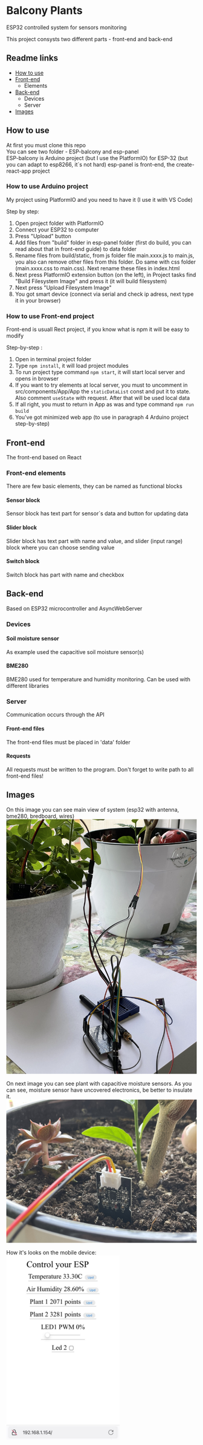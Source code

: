 ﻿# Balcony Plants

ESP32 controlled system for sensors monitoring

This project consysts two different parts - front-end and back-end

## Readme links
- [How to use](#how-to-use)
- [Front-end](#front-end)
    - Elements
- [Back-end](#back-end)
    - Devices
    - Server
- [Images](#images)

## How to use

At first you must clone this repo  
You can see two folder - ESP-balcony and esp-panel  
ESP-balcony is Arduino project (but I use the PlatformIO) for ESP-32 (but you can adapt to esp8266, it`s not hard)
esp-panel is front-end, the create-react-app project

### How to use Arduino project

My project using PlatformIO and you need to have it (I use it with VS Code)

Step by step:
1. Open project folder with PlatformIO
2. Connect your ESP32 to computer
3. Press "Upload" button
4. Add files from "build" folder in esp-panel folder (first do build, you can read about that in front-end guide) to data folder
5. Rename files from build/static, from js folder file main.xxxx.js to main.js, you also can remove other files from this folder. Do same with css folder (main.xxxx.css to main.css). Next rename these files in index.html
6. Next press PlatformIO extension button (on the left), in Project tasks find "Build Filesystem Image" and press it (it will build filesystem)
7. Next press "Upload Filesystem Image"
8. You got smart device (connect via serial and check ip adress, next type it in your browser)

### How to use Front-end project

Front-end is usuall Rect project, if you know what is npm it will be easy to modify

Step-by-step :
1. Open in terminal project folder
2. Type `npm install`, it will load project modules
3. To run project type command `npm start`, it will start local server and opens in browser
4. If you want to try elements at local server, you must to uncomment in src/components/App/App the `staticDataList` const and put it to state. Also comment `useState` with request. After that will be used local data
5. If all right, you must to return in App as was and type command `npm run build`
6. You've got minimized web app (to use in paragraph 4 Arduino project step-by-step) 

## Front-end

The front-end based on React

### Front-end elements

There are few basic elements, they can be named as functional blocks

#### Sensor block
Sensor block has text part for sensor`s data and button for updating data

#### Slider block
Slider block has text part with name and value, and  slider (input range) block where you can choose sending value

#### Switch block
Switch block has part with name and checkbox

## Back-end

Based on ESP32 microcontroller and AsyncWebServer

### Devices

#### Soil moisture sensor
As example used  the capacitive soil moisture sensor(s)

#### BME280
BME280 used for temperature and humidity monitoring. Can be used with different libraries

### Server
Communication occurs through the API

#### Front-end files
The front-end files must be placed in 'data' folder

#### Requests
All requests must be written to the program. Don't forget to write path to all front-end files!

## Images

On this image you can see main view of system (esp32 with antenna, bme280, bredboard, wires)
![system](/images/IMG_6467.jpg)

On next image you can see plant with capacitive moisture sensors. As you can see, moisture sensor have uncovered electronics, be better to insulate it.
![plants](/images/IMG_6465.jpeg)

How it's looks on the mobile device:    
<img alt='mobile view' src='./images/SB-mobile.jpg' style='width: 300px;'></img>
